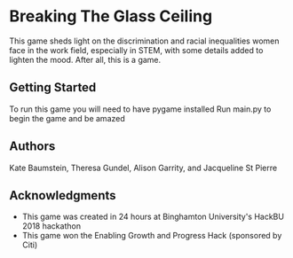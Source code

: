# Breaking The Glass Ceiling

This game sheds light on the discrimination and racial inequalities women face in
the work field, especially in STEM, with some details added to lighten the mood.
After all, this is a game.

## Getting Started
To run this game you will need to have pygame installed
Run main.py to begin the game and be amazed

## Authors
Kate Baumstein, Theresa Gundel, Alison Garrity, and Jacqueline St Pierre

## Acknowledgments
* This game was created in 24 hours at Binghamton University's HackBU 2018 hackathon
* This game won the Enabling Growth and Progress Hack (sponsored by Citi)
